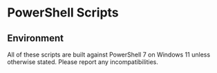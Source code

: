 # PowerShell Scripts

## Environment

All of these scripts are built against PowerShell 7 on Windows 11 unless otherwise stated. Please report any incompatibilities.